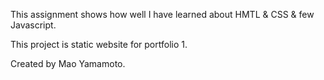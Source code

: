 This assignment shows how well I have learned about HMTL & CSS & few Javascript.

This project is static website for portfolio 1.

Created by Mao Yamamoto.
